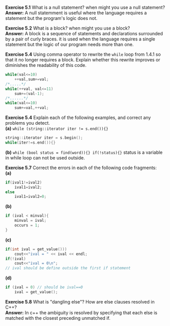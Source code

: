 **Exercise 5.1** What is a null statement? when might you use a null statement?<br />
**Answer:** A null statemment is useful where the language requires a statement but the program's logic does not.


**Exercise 5.2** What is a block? when might you use a block?<br />
**Answer:** A block is a sequence of statements and declarations surrounded by a pair of curly braces. it is used when the language requires a single statement but the logic of our program needs more than one.


**Exercise 5.4** Using comma operator to rewrite the `while` loop from 1.4.1 so that it no longer requires a block. Explain whether this rewrite improves or diminishes the readability of this code.
```cpp
while(val<=10)
    ++val,sum+=val;
/*.....*/
while(++val, val<=11)
    sum+=(val-1);
/*......*/
while(val<=10)
    sum+=val,++val;
```


**Exercise 5.4** Explain each of the following examples, and correct any problems you detect.<br />
**(a)** `while (string::iterator iter != s.end()){}`<br />
```cpp
string::iterator iter = s.begin();
while(iter!=s.end()){}
```
**(b)** `while (bool status = find(word)){} if(!status){}` status is a variable in while loop can not be used outside.


**Exercise 5.7** Correct the errors in each of the following code fragments:<br />
**(a)**
```cpp
if(ival1!=ival2)
    ival1=ival2;
else
    ival1=ival2=0;
```
**(b)**
```cpp
if (ival < minval){
    minval = ival;
    occurs = 1;
}
```
**(c)** 
```cpp
if(int ival = get_value()))
    cout<<"ival = " << ival << endl;
if(!ival)
    cout<<"ival = 0\n";
// ival should be define outside the first if statement
```
**(d)** 
```cpp
if (ival = 0) // should be ival==0
    ival = get_value();
```


**Exercise 5.8** What is "dangling else"? How are else clauses resolved in C++?<br />
**Answer:** In c++ the ambiguity is resolved by specifying that each else is matched with the closest preceding unmatched if.



